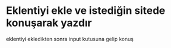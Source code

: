 # Eklentiyi ekle ve istediğin sitede konuşarak yazdır

eklentiyi ekledikten sonra input kutusuna gelip konuş
